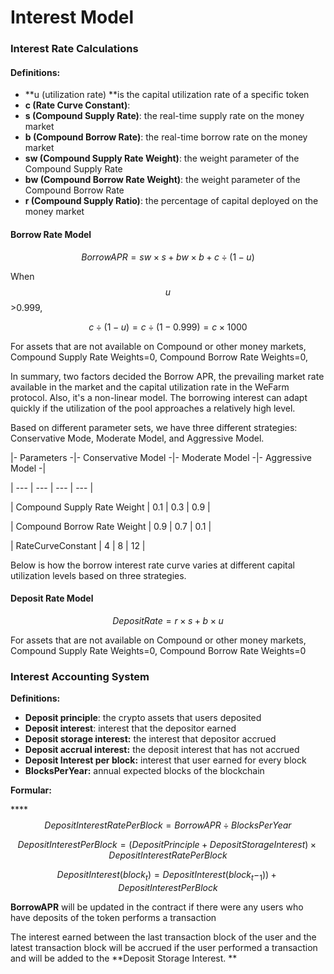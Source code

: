 # Interest Model

### **Interest Rate Calculations**

#### **Definitions:**

* **u (utilization rate) **is the capital utilization rate of a specific token
* **c (Rate Curve Constant)**: 
* **s (Compound Supply Rate)**: the real-time supply rate on the money market
* **b (Compound Borrow Rate)**: the real-time borrow rate on the money market
* **sw (Compound Supply Rate Weight)**: the weight parameter of the Compound Supply Rate
* **bw (Compound Borrow Rate Weight)**: the weight parameter of the Compound Borrow Rate
* **r (Compound Supply Ratio)**: the percentage of capital deployed on the money market

#### Borrow Rate Model

$$Borrow APR= sw \times s + bw \times b + c \div (1-u)$$

When  $$u$$ >0.999,

$$c \div (1-u) = c \div (1-0.999)= c \times 1000$$

For assets that are not available on Compound or other money markets, Compound Supply Rate Weights=0, Compound Borrow Rate Weights=0,

In summary, two factors decided the Borrow APR, the prevailing market rate  available in the market and the capital utilization rate in the WeFarm protocol. Also, it's a non-linear model. The borrowing interest can adapt quickly if the utilization of the pool approaches a relatively high level.

Based on different parameter sets, we have three different strategies: Conservative Mode, Moderate Model, and Aggressive Model. 

\|- Parameters -|- Conservative Model -|- Moderate Model -|- Aggressive Model -|

\| --- | --- | --- | --- |

\| Compound Supply Rate Weight | 0.1 | 0.3 | 0.9 |

\| Compound Borrow Rate Weight | 0.9 | 0.7 | 0.1 |

\| RateCurveConstant | 4 | 8 | 12 |

Below is how the borrow interest rate curve varies at different capital utilization levels based on three strategies.

#### Deposit Rate Model

$$Deposit Rate= r \times s + b \times u$$

For assets that are not available on Compound or other money markets, Compound Supply Rate Weights=0, Compound Borrow Rate Weights=0

### Interest Accounting System

**Definitions:**

* **Deposit principle**: the crypto assets that users deposited
* **Deposit interest**: interest that the depositor earned
* **Deposit storage interest:** the interest that depositor accrued
* **Deposit accrual interest:** the deposit interest that has not accrued
* **Deposit Interest per block:** interest that user earned for every block
* **BlocksPerYear:** annual expected blocks of the blockchain 

**Formular:**

****$$Deposit Interest Rate Per Block = BorrowAPR\div BlocksPerYear$$ 

$$Deposit Interest Per Block = (Deposit Principle+Deposit Storage Interest) \times Deposit Interest Rate Per Block$$ 

$$DepositInterest(block_t)=DepositInterest(block_t -_1))+DepositInterestPerBlock$$ 

**BorrowAPR** will be updated in the contract if there were any users who have deposits of the token performs a transaction

The interest earned between the last transaction block of the user and the latest transaction block will be accrued if the user performed a transaction and will be added to the **Deposit Storage Interest. **
